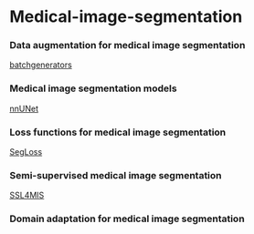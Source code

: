 # Medical-image-segmentation

### Data augmentation for medical image segmentation
[batchgenerators](https://github.com/MIC-DKFZ/batchgenerators)

### Medical image segmentation models
[nnUNet](https://github.com/MIC-DKFZ/nnUNet)

### Loss functions for medical image segmentation
[SegLoss](https://github.com/JunMa11/SegLoss)

### Semi-supervised medical image segmentation
[SSL4MIS](https://github.com/HiLab-git/SSL4MIS)

### Domain adaptation for medical image segmentation

